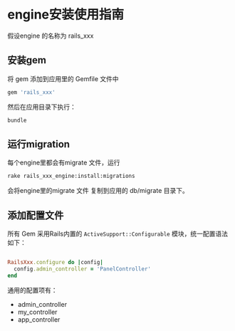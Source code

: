 # engine安装使用指南

假设engine 的名称为 rails_xxx

## 安装gem
将 gem 添加到应用里的 Gemfile 文件中

```ruby
gem 'rails_xxx'
```

然后在应用目录下执行：

```sh
bundle
```

## 运行migration

每个engine里都会有migrate 文件，运行

```sh
rake rails_xxx_engine:install:migrations
```

会将engine里的migrate 文件 复制到应用的 db/migrate 目录下。

## 添加配置文件

所有 Gem 采用Rails内置的 `ActiveSupport::Configurable` 模块，统一配置语法如下：

```ruby

RailsXxx.configure do |config|
  config.admin_controller = 'PanelController'
end
```
通用的配置项有：
* admin_controller
* my_controller
* app_controller


